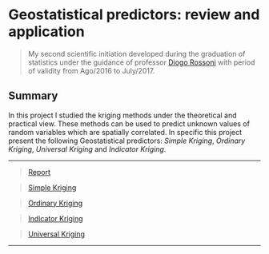 # Geostatistical predictors: review and application #

> My second scientific initiation developed during the graduation of statistics under the guidance of professor 
[Diogo Rossoni](http://buscatextual.cnpq.br/buscatextual/visualizacv.do?metodo=apresentar&id=K4427847A1) 
with period of validity from Ago/2016 to July/2017. 


## Summary
In this project I studied the kriging methods under the theoretical and practical view. These methods can be used to predict
unknown values of random variables which are spatially correlated. In specific this project present the following  Geostatistical 
predictors: *Simple Kriging*, *Ordinary Kriging*, *Universal Kriging* and *Indicator Kriging*.

***
> [Report](https://github.com/AndrMenezes/si2016/raw/master/docs/final_report.pdf)

> [Simple Kriging](https://github.com/AndrMenezes/si2016/blob/master/docs/krigagem-simples.R)

> [Ordinary Kriging](https://github.com/AndrMenezes/si2016/blob/master/docs/krigagem-ordinaria.R)

> [Indicator Kriging](https://github.com/AndrMenezes/si2016/blob/master/docs/krigagem-indicatriz.R)

> [Universal Kriging](https://github.com/AndrMenezes/si2016/blob/master/docs/krigagem-universal.R)
***

